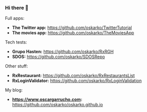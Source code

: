 ### Hi there 👋

Full apps:
  - **The Twitter app:** https://github.com/oskarko/TwitterTutorial
  - **The movies app:** https://github.com/oskarko/TheMoviesApp
  
Tech tests:
  - **Grupo Hasten:** https://github.com/oskarko/RxRGH
  - **SDOS:** https://github.com/oskarko/SDOSRepo
  
 Other stuff:
  - **RxRestaurant:** https://github.com/oskarko/RxRestaurantsList
  - **RxLoginValidator:** https://github.com/oskarko/RxLoginValidation
  
  My blog:
  - **https://www.oscargarrucho.com:** https://github.com/oskarko/oskarko.github.io
 
<!--
**oskarko/oskarko** is a ✨ _special_ ✨ repository because its `README.md` (this file) appears on your GitHub profile.

Here are some ideas to get you started:

- 🔭 I’m currently working on ...
- 🌱 I’m currently learning ...
- 👯 I’m looking to collaborate on ...
- 🤔 I’m looking for help with ...
- 💬 Ask me about ...
- 📫 How to reach me: ...
- 😄 Pronouns: ...
- ⚡ Fun fact: ...
-->
